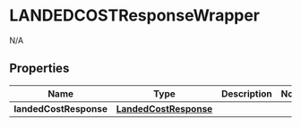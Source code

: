 

# LANDEDCOSTResponseWrapper

N/A  

## Properties

| Name | Type | Description | Notes |
|------------ | ------------- | ------------- | -------------|
|**landedCostResponse** | [**LandedCostResponse**](LandedCostResponse.md) |  |  |



